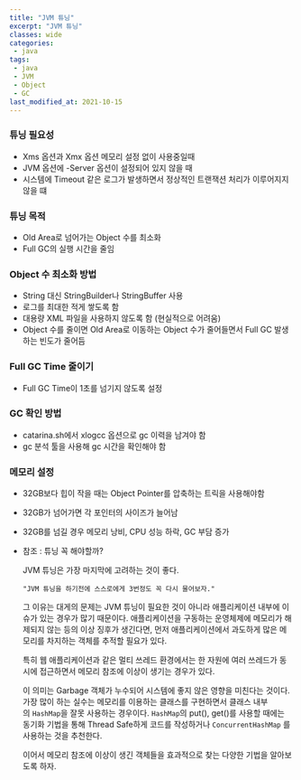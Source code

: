 ```yaml
---
title: "JVM 튜닝"
excerpt: "JVM 튜닝"
classes: wide
categories:
 - java
tags:
 - java
 - JVM
 - Object
 - GC
last_modified_at: 2021-10-15
---
```


### 튜닝 필요성

- Xms 옵션과 Xmx 옵션 메모리 설정 없이 사용중일때
- JVM 옵션에 -Server 옵션이 설정되어 있지 않을 때
- 시스템에 Timeout 같은 로그가 발생하면서 정상적인 트랜잭션 처리가 이루어지지 않을 떄

### 튜닝 목적

- Old Area로 넘어가는 Object 수를 최소화
- Full GC의 실행 시간을 줄임

### Object 수 최소화 방법

- String 대신 StringBuilder나 StringBuffer 사용
- 로그를 최대한 적게 쌓도록 함
- 대용량 XML 파일을 사용하지 않도록 함 (현실적으로 어려움)
- Object 수를 줄이면 Old Area로 이동하는 Object 수가 줄어들면서 Full GC 발생하는 빈도가 줄어듬

### Full GC Time 줄이기

- Full GC Time이 1초를 넘기지 않도록 설정

### GC 확인 방법

- catarina.sh에서 xlogcc 옵션으로 gc 이력을 남겨야 함
- gc 분석 툴을 사용해 gc 시간을 확인해야 함

### 메모리 설정

- 32GB보다 힙이 작을 때는 Object Pointer를 압축하는 트릭을 사용해야함
- 32GB가 넘어가면 각 포인터의 사이즈가 늘어남
- 32GB를 넘길 경우 메모리 낭비, CPU 성능 하락, GC 부담 증가

- 참조 : 튜닝 꼭 해야할까?
    
    JVM 튜닝은 가장 마지막에 고려하는 것이 좋다.
    
    `"JVM 튜닝을 하기전에 스스로에게 3번정도 꼭 다시 물어보자."`
    
    그 이유는 대게의 문제는 JVM 튜닝이 필요한 것이 아니라 애플리케이션 내부에 이슈가 있는 경우가 많기 때문이다. 애플리케이션을 구동하는 운영체제에 메모리가 해제되지 않는 등의 이상 징후가 생긴다면, 먼저 애플리케이션에서 과도하게 많은 메모리를 차지하는 객체를 추적할 필요가 있다.
    
    특히 웹 애플리케이션과 같은 멀티 쓰레드 환경에서는 한 자원에 여러 쓰레드가 동시에 접근하면서 메모리 참조에 이상이 생기는 경우가 있다.
    
    이 의미는 Garbage 객체가 누수되어 시스템에 좋지 않은 영향을 미친다는 것이다. 가장 많이 하는 실수는 메모리를 이용하는 클래스를 구현하면서 클래스 내부의 `HashMap`을 잘못 사용하는 경우이다. `HashMap`의 put(), get()를 사용할 때에는 동기화 기법을 통해 Thread Safe하게 코드를 작성하거나 `ConcurrentHashMap` 를 사용하는 것을 추천한다.
    
    이어서 메모리 참조에 이상이 생긴 객체들을 효과적으로 찾는 다양한 기법을 알아보도록 하자.

